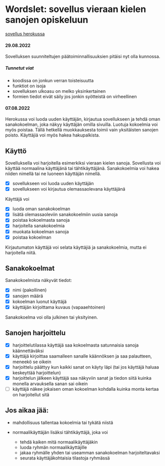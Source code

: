# Wordslet: sovellus vieraan kielen sanojen opiskeluun

[sovellus herokussa](https://tikaso-wordslet.herokuapp.com/)

#### 29.08.2022

Sovelluksen suunniteltujen päätoiminnallisuuksien pitäisi nyt olla kunnossa.

##### Tunnetut viat
- koodissa on jonkun verran toisteisuutta
- funktiot on isoja
- sovelluksen ulkoasu on melko yksinkertainen
- formien tiedot eivät säily jos jonkin syötteistä on virheellinen

#### 07.08.2022

Herokussa voi luoda uuden käyttäjän, kirjautua sovellukseen ja tehdä oman sanakokoelman, joka näkyy käyttäjän omilla sivuilla. Luotuja kokoelmia voi myös poistaa. Tällä hetkellä muokkauksesta toimii vain yksitäisten sanojen poisto. Käyttäjiä voi myös hakea hakupalkista.

## Käyttö
Sovelluksella voi harjoitella esimerkiksi vieraan kielen sanoja. Sovellusta voi käyttää normaalina käyttäjänä tai tähtikäyttäjänä. Sanakokoelmia voi hakea niiden nimellä tai ne luoneen käyttäjän nimellä.

- [x] sovellukseen voi luoda uuden käyttäjän
- [x] sovellukseen voi kirjautua olemassaolevana käyttäjänä

Käyttäjä voi
- [x] luoda oman sanakokoelman
- [x] lisätä olemassaoleviin sanakokoelmiin uusia sanoja
- [x] poistaa kokoelmasta sanoja
- [x] harjoitella sanakokoelmia
- [x] muokata kokoelman sanoja
- [x] poistaa kokoelman

Kirjautumaton käyttäjä voi selata käyttäjiä ja sanakokoelmia, mutta ei harjoitella niitä.

## Sanakokoelmat
Sanakokoelmista näkyvät tiedot:
- [x] nimi (pakollinen)
- [x] sanojen määrä
- [x] kokoelman luonut käyttäjä
- [x] käyttäjän kirjoittama kuvaus (vapaaehtoinen)

Sanakokoelma voi olla julkinen tai yksityinen.

## Sanojen harjoittelu
- [x] harjoittelutilassa käyttäjä saa kokoelmasta satunnaisia sanoja käännettäväksi
- [x] käyttäjä kirjoittaa saamalleen sanalle käännöksen ja saa palautteen, meneekö se oikein
- [x] harjoittelu päättyy kun kaikki sanat on käyty läpi (tai jos käyttäjä haluaa keskeyttää harjoittelun)
- [x] harjoittelun jälkeen käyttäjä saa näkyviin sanat ja tiedon siitä kuinka monella arvauksella sanan sai oikein
- [ ] käyttäjä näkee jokaisen oman kokoelman kohdalla kuinka monta kertaa on harjoitellut sitä

## Jos aikaa jää:
- mahdollisuus tallentaa kokoelmia tai tykätä niistä

- normaalikäyttäjän lisäksi tähtikäyttäjä, joka voi
    - tehdä kaiken mitä normaalikäyttäjäkin
    - luoda ryhmän normaalikäyttäjille
    - jakaa ryhmälle yhden tai useamman sanakokoelman harjoiteltavaksi
    - seurata käyttäjäkohtaisia tilastoja ryhmässä
